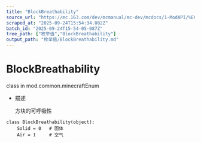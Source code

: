 ```yaml
---
title: "BlockBreathability"
source_url: "https://mc.163.com/dev/mcmanual/mc-dev/mcdocs/1-ModAPI/%E6%9E%9A%E4%B8%BE%E5%80%BC/BlockBreathability.html"
scraped_at: "2025-09-24T15:54:34.082Z"
batch_id: "2025-09-24T15-54-05-087Z"
tree_path: ["枚举值","BlockBreathability"]
output_path: "枚举值/BlockBreathability.md"
---
```


#  BlockBreathability

class in mod.common.minecraftEnum

*   描述
    
    方块的可呼吸性
    

```
class BlockBreathability(object):
	Solid = 0	# 固体
	Air = 1		# 空气


```